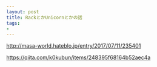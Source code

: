 ```yaml
---
layout: post
title: RackとかUnicornとかの話
tags:
- 
---
```


http://masa-world.hateblo.jp/entry/2017/07/11/235401

https://qiita.com/k0kubun/items/248395f68164b52aec4a
